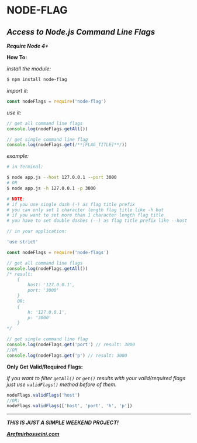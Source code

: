**NODE-FLAG**
==============
*Access to Node.js Command Line Flags*
---------------------------------------------

***Require Node 4+***

**How To:**

*install the module:*
```bash
$ npm install node-flag
```

*import it:*
```javascript
const nodeFlags = require('node-flag')
``` 

*use it:*
```javascript
// get all command line flags
console.log(nodeFlags.getAll())

// get single command line flag
console.log(nodeFlags.get(/**[FLAG_TITLE]**/))
```

*example:*
```bash
# in Terminal:

$ node app.js --host 127.0.0.1 --port 3000
# OR
$ node app.js -h 127.0.0.1 -p 3000

# NOTE:
# if you use single dash (-) as flag title prefix 
# you can only set 1 character length flag title like -h but 
# if you want to set more than 1 character length flag title 
# you have to set double dashes (--) as flag title prefix like --host  
```
```javascript
// in your application:

'use strict'

const nodeFlags = require('node-flags')

// get all command line flags
console.log(nodeFlags.getAll())
/* result:
	{
		host: '127.0.0.1',
		port: '3000'
	}
	OR:
	{
		h: '127.0.0.1',
		p: '3000'
	}
*/

// get single command line flag
console.log(nodeFlags.get('port') // result: 3000
//OR
console.log(nodeFlags.get('p') // result: 3000
```

**Only Get Valid/Required Flags:**

*if you want to filter ```getAll()``` or ```get()``` results with your valid/required flags just use ```validFlags()``` method before of them.*
```javascript
nodeFlags.validFlags('host')
//OR:
nodeFlags.validFlags(['host', 'port', 'h', 'p'])
```

** **
***THIS IS JUST A SIMPLE WEEKEND PROJECT!***

***[Arefmirhosseini.com](http://arefmirhosseini.com)***